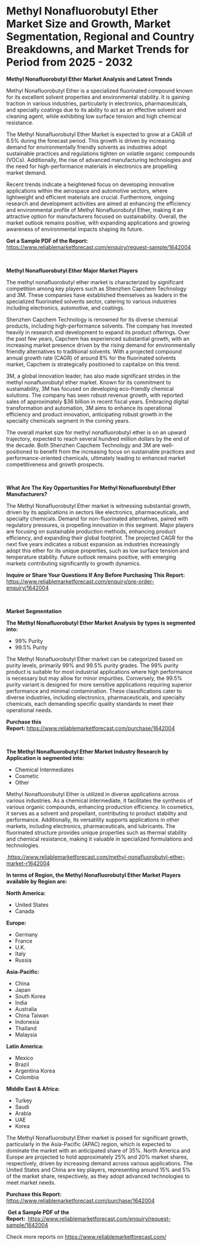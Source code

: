 <p><h1>Methyl Nonafluorobutyl Ether Market Size and Growth, Market Segmentation, Regional and Country Breakdowns, and Market Trends for Period from 2025 -  2032</h1></p><p><strong>Methyl Nonafluorobutyl Ether Market Analysis and Latest Trends</strong></p>
<p><p>Methyl Nonafluorobutyl Ether is a specialized fluorinated compound known for its excellent solvent properties and environmental stability. It is gaining traction in various industries, particularly in electronics, pharmaceuticals, and specialty coatings due to its ability to act as an effective solvent and cleaning agent, while exhibiting low surface tension and high chemical resistance.</p><p>The Methyl Nonafluorobutyl Ether Market is expected to grow at a CAGR of 6.5% during the forecast period. This growth is driven by increasing demand for environmentally friendly solvents as industries adopt sustainable practices and regulations tighten on volatile organic compounds (VOCs). Additionally, the rise of advanced manufacturing technologies and the need for high-performance materials in electronics are propelling market demand.</p><p>Recent trends indicate a heightened focus on developing innovative applications within the aerospace and automotive sectors, where lightweight and efficient materials are crucial. Furthermore, ongoing research and development activities are aimed at enhancing the efficiency and environmental profile of Methyl Nonafluorobutyl Ether, making it an attractive option for manufacturers focused on sustainability. Overall, the market outlook remains positive, with expanding applications and growing awareness of environmental impacts shaping its future.</p></p>
<p><strong>Get a Sample PDF of the Report:&nbsp;</strong> <a href="https://www.reliablemarketforecast.com/enquiry/request-sample/1642004?utm_campaign=2929&utm_medium=2&utm_source=Github&utm_content=ia&utm_term=02042025&utm_id=methyl-nonafluorobutyl-ether">https://www.reliablemarketforecast.com/enquiry/request-sample/1642004</a></p>
<p>&nbsp;</p>
<p><strong>Methyl Nonafluorobutyl Ether Major Market Players</strong></p>
<p><p>The methyl nonafluorobutyl ether market is characterized by significant competition among key players such as Shenzhen Capchem Technology and 3M. These companies have established themselves as leaders in the specialized fluorinated solvents sector, catering to various industries including electronics, automotive, and coatings.</p><p>Shenzhen Capchem Technology is renowned for its diverse chemical products, including high-performance solvents. The company has invested heavily in research and development to expand its product offerings. Over the past few years, Capchem has experienced substantial growth, with an increasing market presence driven by the rising demand for environmentally friendly alternatives to traditional solvents. With a projected compound annual growth rate (CAGR) of around 8% for the fluorinated solvents market, Capchem is strategically positioned to capitalize on this trend.</p><p>3M, a global innovation leader, has also made significant strides in the methyl nonafluorobutyl ether market. Known for its commitment to sustainability, 3M has focused on developing eco-friendly chemical solutions. The company has seen robust revenue growth, with reported sales of approximately $36 billion in recent fiscal years. Embracing digital transformation and automation, 3M aims to enhance its operational efficiency and product innovation, anticipating robust growth in the specialty chemicals segment in the coming years.</p><p>The overall market size for methyl nonafluorobutyl ether is on an upward trajectory, expected to reach several hundred million dollars by the end of the decade. Both Shenzhen Capchem Technology and 3M are well-positioned to benefit from the increasing focus on sustainable practices and performance-oriented chemicals, ultimately leading to enhanced market competitiveness and growth prospects.</p></p>
<p>&nbsp;</p>
<p><strong>What Are The Key Opportunities For Methyl Nonafluorobutyl Ether Manufacturers?</strong></p>
<p><p>The Methyl Nonafluorobutyl Ether market is witnessing substantial growth, driven by its applications in sectors like electronics, pharmaceuticals, and specialty chemicals. Demand for non-fluorinated alternatives, paired with regulatory pressures, is propelling innovation in this segment. Major players are focusing on sustainable production methods, enhancing product efficiency, and expanding their global footprint. The projected CAGR for the next five years indicates a robust expansion as industries increasingly adopt this ether for its unique properties, such as low surface tension and temperature stability. Future outlook remains positive, with emerging markets contributing significantly to growth dynamics.</p></p>
<p><strong>Inquire or Share Your Questions If Any Before Purchasing This Report:</strong> <a href="https://www.reliablemarketforecast.com/enquiry/pre-order-enquiry/1642004?utm_campaign=2929&utm_medium=2&utm_source=Github&utm_content=ia&utm_term=02042025&utm_id=methyl-nonafluorobutyl-ether">https://www.reliablemarketforecast.com/enquiry/pre-order-enquiry/1642004</a></p>
<p>&nbsp;</p>
<p><strong>Market Segmentation</strong></p>
<p><strong>The Methyl Nonafluorobutyl Ether Market Analysis by types is segmented into:</strong></p>
<p><ul><li>99% Purity</li><li>99.5% Purity</li></ul></p>
<p><p>The Methyl Nonafluorobutyl Ether market can be categorized based on purity levels, primarily 99% and 99.5% purity grades. The 99% purity product is suitable for most industrial applications where high performance is necessary but may allow for minor impurities. Conversely, the 99.5% purity variant is designed for more sensitive applications requiring superior performance and minimal contamination. These classifications cater to diverse industries, including electronics, pharmaceuticals, and specialty chemicals, each demanding specific quality standards to meet their operational needs.</p></p>
<p><strong>Purchase this Report:&nbsp;</strong><a href="https://www.reliablemarketforecast.com/purchase/1642004?utm_campaign=2929&utm_medium=2&utm_source=Github&utm_content=ia&utm_term=02042025&utm_id=methyl-nonafluorobutyl-ether">https://www.reliablemarketforecast.com/purchase/1642004</a></p>
<p>&nbsp;</p>
<p><strong>The Methyl Nonafluorobutyl Ether Market Industry Research by Application is segmented into:</strong></p>
<p><ul><li>Chemical Intermediates</li><li>Cosmetic</li><li>Other</li></ul></p>
<p><p>Methyl Nonafluorobutyl Ether is utilized in diverse applications across various industries. As a chemical intermediate, it facilitates the synthesis of various organic compounds, enhancing production efficiency. In cosmetics, it serves as a solvent and propellant, contributing to product stability and performance. Additionally, its versatility supports applications in other markets, including electronics, pharmaceuticals, and lubricants. The fluorinated structure provides unique properties such as thermal stability and chemical resistance, making it valuable in specialized formulations and technologies.</p></p>
<p><a href="https://www.reliablemarketforecast.com/methyl-nonafluorobutyl-ether-market-r1642004?utm_campaign=2929&utm_medium=2&utm_source=Github&utm_content=ia&utm_term=02042025&utm_id=methyl-nonafluorobutyl-ether">&nbsp;https://www.reliablemarketforecast.com/methyl-nonafluorobutyl-ether-market-r1642004</a></p>
<p><strong>In terms of Region, the Methyl Nonafluorobutyl Ether Market Players available by Region are:</strong></p>
<p>
    <p> <strong> North America: </strong>
        <ul>
            <li>United States</li>
            <li>Canada</li>
        </ul>
        </p> 
    <p> <strong> Europe: </strong>
        <ul>
            <li>Germany</li>
            <li>France</li>
            <li>U.K.</li>
            <li>Italy</li>
            <li>Russia</li>
        </ul>
        </p> 
    <p> <strong> Asia-Pacific: </strong>
        <ul>
            <li>China</li>
            <li>Japan</li>
            <li>South Korea</li>
            <li>India</li>
            <li>Australia</li>
            <li>China Taiwan</li>
            <li>Indonesia</li>
            <li>Thailand</li>
            <li>Malaysia</li>
        </ul>
        </p> 
    <p> <strong> Latin America: </strong>
        <ul>
            <li>Mexico</li>
            <li>Brazil</li>
            <li>Argentina Korea</li>
            <li>Colombia</li>
        </ul>
        </p> 
    <p> <strong> Middle East & Africa: </strong>
        <ul>
            <li>Turkey</li>
            <li>Saudi</li>
            <li>Arabia</li>
            <li>UAE</li>
            <li>Korea</li>
        </ul>
    </p>
    </p>
<p><p>The Methyl Nonafluorobutyl Ether market is poised for significant growth, particularly in the Asia-Pacific (APAC) region, which is expected to dominate the market with an anticipated share of 35%. North America and Europe are projected to hold approximately 25% and 20% market shares, respectively, driven by increasing demand across various applications. The United States and China are key players, representing around 15% and 5% of the market share, respectively, as they adopt advanced technologies to meet market needs.</p></p>
<p><strong>Purchase this Report: </strong><a href="https://www.reliablemarketforecast.com/purchase/1642004?utm_campaign=2929&utm_medium=2&utm_source=Github&utm_content=ia&utm_term=02042025&utm_id=methyl-nonafluorobutyl-ether">https://www.reliablemarketforecast.com/purchase/1642004</a></p>
<p>&nbsp;<strong>Get a Sample PDF of the Report:&nbsp;&nbsp;</strong><a href="https://www.reliablemarketforecast.com/enquiry/request-sample/1642004?utm_campaign=2929&utm_medium=2&utm_source=Github&utm_content=ia&utm_term=02042025&utm_id=methyl-nonafluorobutyl-ether">https://www.reliablemarketforecast.com/enquiry/request-sample/1642004</a></p>
<p><strong></strong></p>
<p>Check more reports on <a href="https://www.reliablemarketforecast.com/?utm_campaign=2929&utm_medium=2&utm_source=Github&utm_content=ia&utm_term=02042025&utm_id=methyl-nonafluorobutyl-ether">https://www.reliablemarketforecast.com/</a></p>